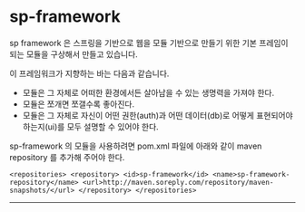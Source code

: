 # sp-framework

sp framework 은 스프링을 기반으로 웹을 모듈 기반으로 만들기 위한 기본 프레임이 되는 모듈을 구상해서 만들고 있습니다.

이 프레임워크가 지향하는 바는 다음과 같습니다.

* 모듈은 그 자체로 어떠한 환경에서든 살아남을 수 있는 생명력을 가져야 한다.
* 모듈은 쪼개면 쪼갤수록 좋아진다.
* 모듈은 그 자체로 자신이 어떤 권한(auth)과 어떤 데이터(db)로 어떻게 표현되어야 하는지(ui)를 모두 설명할 수 있어야 한다.


sp-framework 의 모듈을 사용하려면 pom.xml 파일에 아래와 같이 maven repository 를 추가해 주어야 한다.

`
	<repositories>
		<repository>
			<id>sp-framework</id>
			<name>sp-framework-repository</name>
			<url>http://maven.soreply.com/repository/maven-snapshots/</url>
		</repository>
	</repositories>
`

---
